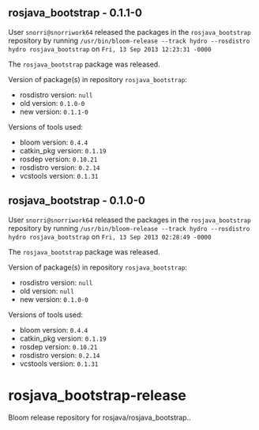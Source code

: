 ## rosjava_bootstrap - 0.1.1-0

User `snorri@snorriwork64` released the packages in the `rosjava_bootstrap` repository by running `/usr/bin/bloom-release --track hydro --rosdistro hydro rosjava_bootstrap` on `Fri, 13 Sep 2013 12:23:31 -0000`

The `rosjava_bootstrap` package was released.

Version of package(s) in repository `rosjava_bootstrap`:
- rosdistro version: `null`
- old version: `0.1.0-0`
- new version: `0.1.1-0`

Versions of tools used:
- bloom version: `0.4.4`
- catkin_pkg version: `0.1.19`
- rosdep version: `0.10.21`
- rosdistro version: `0.2.14`
- vcstools version: `0.1.31`


## rosjava_bootstrap - 0.1.0-0

User `snorri@snorriwork64` released the packages in the `rosjava_bootstrap` repository by running `/usr/bin/bloom-release --track hydro --rosdistro hydro rosjava_bootstrap` on `Fri, 13 Sep 2013 02:28:49 -0000`

The `rosjava_bootstrap` package was released.

Version of package(s) in repository `rosjava_bootstrap`:
- rosdistro version: `null`
- old version: `null`
- new version: `0.1.0-0`

Versions of tools used:
- bloom version: `0.4.4`
- catkin_pkg version: `0.1.19`
- rosdep version: `0.10.21`
- rosdistro version: `0.2.14`
- vcstools version: `0.1.31`


rosjava_bootstrap-release
=========================

Bloom release repository for rosjava/rosjava_bootstrap..
